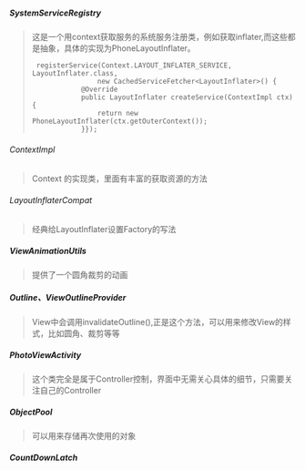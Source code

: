 ##### SystemServiceRegistry

> 这是一个用context获取服务的系统服务注册类，例如获取inflater,而这些都是抽象，具体的实现为PhoneLayoutInflater。
>
> ```
>  registerService(Context.LAYOUT_INFLATER_SERVICE, LayoutInflater.class,
>                 new CachedServiceFetcher<LayoutInflater>() {
>             @Override
>             public LayoutInflater createService(ContextImpl ctx) {
>                 return new PhoneLayoutInflater(ctx.getOuterContext());
>             }});
> ```
>
> 

###### ContextImpl

> Context 的实现类，里面有丰富的获取资源的方法

###### LayoutInflaterCompat

> 经典给LayoutInflater设置Factory的写法

##### ViewAnimationUtils

> 提供了一个圆角裁剪的动画

##### Outline、ViewOutlineProvider

> View中会调用invalidateOutline(),正是这个方法，可以用来修改View的样式，比如圆角、裁剪等等

##### PhotoViewActivity

> 这个类完全是属于Controller控制，界面中无需关心具体的细节，只需要关注自己的Controller

##### ObjectPool 

> 可以用来存储再次使用的对象

##### CountDownLatch

